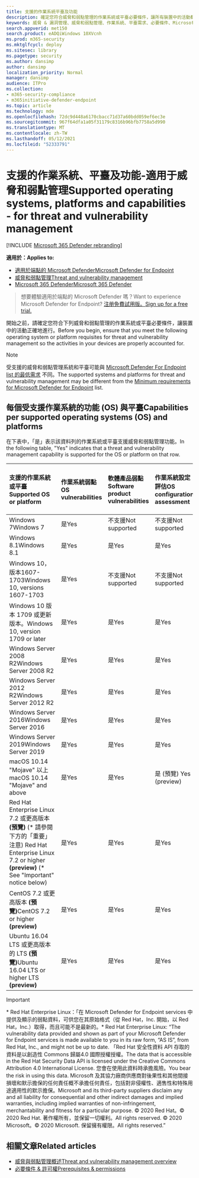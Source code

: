 ```yaml
---
title: 支援的作業系統平臺及功能
description: 確定您符合威脅和弱點管理的作業系統或平臺必要條件，讓所有裝置中的活動都已正確加以考慮。
keywords: 威脅 & 漏洞管理、威脅和弱點管理、作業系統、平臺需求、必要條件、Microsoft Defender for Endpoint tvm 支援的作業系統、Microsoft Defender for Endpoint tvm、支援的作業系統、支援的平臺、linux 支援、mac 支援
search.appverid: met150
search.product: eADQiWindows 10XVcnh
ms.prod: m365-security
ms.mktglfcycl: deploy
ms.sitesec: library
ms.pagetype: security
ms.author: dansimp
author: dansimp
localization_priority: Normal
manager: dansimp
audience: ITPro
ms.collection:
- m365-security-compliance
- m365initiative-defender-endpoint
ms.topic: article
ms.technology: mde
ms.openlocfilehash: 72dc9d448a6170cbacc71d37a60bdd059ef6ec3e
ms.sourcegitcommit: 967f64dfa1a05f31179c8316b96bfb7758a5d990
ms.translationtype: MT
ms.contentlocale: zh-TW
ms.lasthandoff: 05/12/2021
ms.locfileid: "52333791"
---
```

# <a name="supported-operating-systems-platforms-and-capabilities---for-threat-and-vulnerability-management"></a><span data-ttu-id="85d09-104">支援的作業系統、平臺及功能-適用于威脅和弱點管理</span><span class="sxs-lookup"><span data-stu-id="85d09-104">Supported operating systems, platforms and capabilities - for threat and vulnerability management</span></span>

[!INCLUDE [Microsoft 365 Defender rebranding](../../includes/microsoft-defender.md)]

<span data-ttu-id="85d09-105">**適用於：**</span><span class="sxs-lookup"><span data-stu-id="85d09-105">**Applies to:**</span></span>

- [<span data-ttu-id="85d09-106">適用於端點的 Microsoft Defender</span><span class="sxs-lookup"><span data-stu-id="85d09-106">Microsoft Defender for Endpoint</span></span>](https://go.microsoft.com/fwlink/?linkid=2154037)
- [<span data-ttu-id="85d09-107">威脅和弱點管理</span><span class="sxs-lookup"><span data-stu-id="85d09-107">Threat and vulnerability management</span></span>](next-gen-threat-and-vuln-mgt.md)
- [<span data-ttu-id="85d09-108">Microsoft 365 Defender</span><span class="sxs-lookup"><span data-stu-id="85d09-108">Microsoft 365 Defender</span></span>](https://go.microsoft.com/fwlink/?linkid=2118804)

><span data-ttu-id="85d09-109">想要體驗適用於端點的 Microsoft Defender 嗎？</span><span class="sxs-lookup"><span data-stu-id="85d09-109">Want to experience Microsoft Defender for Endpoint?</span></span> [<span data-ttu-id="85d09-110">注册免費試用版。</span><span class="sxs-lookup"><span data-stu-id="85d09-110">Sign up for a free trial.</span></span>](https://www.microsoft.com/microsoft-365/windows/microsoft-defender-atp?ocid=docs-wdatp-portaloverview-abovefoldlink)

<span data-ttu-id="85d09-111">開始之前，請確定您符合下列威脅和弱點管理的作業系統或平臺必要條件，讓裝置中的活動正確地進行。</span><span class="sxs-lookup"><span data-stu-id="85d09-111">Before you begin, ensure that you meet the following operating system or platform requisites for threat and vulnerability management so the activities in your devices are properly accounted for.</span></span>

>[!NOTE]
><span data-ttu-id="85d09-112">受支援的威脅和弱點管理系統和平臺可能與 [Microsoft Defender For Endpoint list 的最低需求](minimum-requirements.md) 不同。</span><span class="sxs-lookup"><span data-stu-id="85d09-112">The supported systems and platforms for threat and vulnerability management may be different from the [Minimum requirements for Microsoft Defender for Endpoint](minimum-requirements.md) list.</span></span>

## <a name="capabilities-per-supported-operating-systems-os-and-platforms"></a><span data-ttu-id="85d09-113">每個受支援作業系統的功能 (OS) 與平臺</span><span class="sxs-lookup"><span data-stu-id="85d09-113">Capabilities per supported operating systems (OS) and platforms</span></span>

<span data-ttu-id="85d09-114">在下表中，「是」表示該資料列的作業系統或平臺支援威脅和弱點管理功能。</span><span class="sxs-lookup"><span data-stu-id="85d09-114">In the following table, "Yes" indicates that a threat and vulnerability management capability is supported for the OS or platform on that row.</span></span>

<span data-ttu-id="85d09-115">支援的作業系統或平臺</span><span class="sxs-lookup"><span data-stu-id="85d09-115">Supported OS or platform</span></span> | <span data-ttu-id="85d09-116">作業系統弱點</span><span class="sxs-lookup"><span data-stu-id="85d09-116">OS vulnerabilities</span></span> | <span data-ttu-id="85d09-117">軟體產品弱點</span><span class="sxs-lookup"><span data-stu-id="85d09-117">Software product vulnerabilities</span></span> | <span data-ttu-id="85d09-118">作業系統設定評估</span><span class="sxs-lookup"><span data-stu-id="85d09-118">OS configuration assessment</span></span> | <span data-ttu-id="85d09-119">安全性控制設定評估</span><span class="sxs-lookup"><span data-stu-id="85d09-119">Security controls configuration assessment</span></span> | <span data-ttu-id="85d09-120">軟體產品設定評估</span><span class="sxs-lookup"><span data-stu-id="85d09-120">Software product configuration assessment</span></span>
:---|:---|:---|:---|:---|:---
<span data-ttu-id="85d09-121">Windows 7</span><span class="sxs-lookup"><span data-stu-id="85d09-121">Windows 7</span></span> | <span data-ttu-id="85d09-122">是</span><span class="sxs-lookup"><span data-stu-id="85d09-122">Yes</span></span> | <span data-ttu-id="85d09-123">不支援</span><span class="sxs-lookup"><span data-stu-id="85d09-123">Not supported</span></span> | <span data-ttu-id="85d09-124">不支援</span><span class="sxs-lookup"><span data-stu-id="85d09-124">Not supported</span></span> | <span data-ttu-id="85d09-125">不支援</span><span class="sxs-lookup"><span data-stu-id="85d09-125">Not supported</span></span> | <span data-ttu-id="85d09-126">不支援</span><span class="sxs-lookup"><span data-stu-id="85d09-126">Not supported</span></span>
<span data-ttu-id="85d09-127">Windows 8.1</span><span class="sxs-lookup"><span data-stu-id="85d09-127">Windows 8.1</span></span> | <span data-ttu-id="85d09-128">是</span><span class="sxs-lookup"><span data-stu-id="85d09-128">Yes</span></span> | <span data-ttu-id="85d09-129">是</span><span class="sxs-lookup"><span data-stu-id="85d09-129">Yes</span></span> | <span data-ttu-id="85d09-130">是</span><span class="sxs-lookup"><span data-stu-id="85d09-130">Yes</span></span> | <span data-ttu-id="85d09-131">是</span><span class="sxs-lookup"><span data-stu-id="85d09-131">Yes</span></span>| <span data-ttu-id="85d09-132">是</span><span class="sxs-lookup"><span data-stu-id="85d09-132">Yes</span></span>
<span data-ttu-id="85d09-133">Windows 10，版本1607-1703</span><span class="sxs-lookup"><span data-stu-id="85d09-133">Windows 10, versions 1607-1703</span></span> | <span data-ttu-id="85d09-134">是</span><span class="sxs-lookup"><span data-stu-id="85d09-134">Yes</span></span>  | <span data-ttu-id="85d09-135">不支援</span><span class="sxs-lookup"><span data-stu-id="85d09-135">Not supported</span></span> | <span data-ttu-id="85d09-136">不支援</span><span class="sxs-lookup"><span data-stu-id="85d09-136">Not supported</span></span> | <span data-ttu-id="85d09-137">不支援</span><span class="sxs-lookup"><span data-stu-id="85d09-137">Not supported</span></span> | <span data-ttu-id="85d09-138">不支援</span><span class="sxs-lookup"><span data-stu-id="85d09-138">Not supported</span></span>
<span data-ttu-id="85d09-139">Windows 10 版本 1709 或更新版本。</span><span class="sxs-lookup"><span data-stu-id="85d09-139">Windows 10, version 1709 or later</span></span> | <span data-ttu-id="85d09-140">是</span><span class="sxs-lookup"><span data-stu-id="85d09-140">Yes</span></span> | <span data-ttu-id="85d09-141">是</span><span class="sxs-lookup"><span data-stu-id="85d09-141">Yes</span></span> | <span data-ttu-id="85d09-142">是</span><span class="sxs-lookup"><span data-stu-id="85d09-142">Yes</span></span> | <span data-ttu-id="85d09-143">是</span><span class="sxs-lookup"><span data-stu-id="85d09-143">Yes</span></span> | <span data-ttu-id="85d09-144">是</span><span class="sxs-lookup"><span data-stu-id="85d09-144">Yes</span></span>
<span data-ttu-id="85d09-145">Windows Server 2008 R2</span><span class="sxs-lookup"><span data-stu-id="85d09-145">Windows Server 2008 R2</span></span> | <span data-ttu-id="85d09-146">是</span><span class="sxs-lookup"><span data-stu-id="85d09-146">Yes</span></span> | <span data-ttu-id="85d09-147">是</span><span class="sxs-lookup"><span data-stu-id="85d09-147">Yes</span></span> | <span data-ttu-id="85d09-148">是</span><span class="sxs-lookup"><span data-stu-id="85d09-148">Yes</span></span> | <span data-ttu-id="85d09-149">是</span><span class="sxs-lookup"><span data-stu-id="85d09-149">Yes</span></span> | <span data-ttu-id="85d09-150">是</span><span class="sxs-lookup"><span data-stu-id="85d09-150">Yes</span></span>
<span data-ttu-id="85d09-151">Windows Server 2012 R2</span><span class="sxs-lookup"><span data-stu-id="85d09-151">Windows Server 2012 R2</span></span> | <span data-ttu-id="85d09-152">是</span><span class="sxs-lookup"><span data-stu-id="85d09-152">Yes</span></span> | <span data-ttu-id="85d09-153">是</span><span class="sxs-lookup"><span data-stu-id="85d09-153">Yes</span></span> | <span data-ttu-id="85d09-154">是</span><span class="sxs-lookup"><span data-stu-id="85d09-154">Yes</span></span> | <span data-ttu-id="85d09-155">是</span><span class="sxs-lookup"><span data-stu-id="85d09-155">Yes</span></span> | <span data-ttu-id="85d09-156">是</span><span class="sxs-lookup"><span data-stu-id="85d09-156">Yes</span></span>
<span data-ttu-id="85d09-157">Windows Server 2016</span><span class="sxs-lookup"><span data-stu-id="85d09-157">Windows Server 2016</span></span> | <span data-ttu-id="85d09-158">是</span><span class="sxs-lookup"><span data-stu-id="85d09-158">Yes</span></span> | <span data-ttu-id="85d09-159">是</span><span class="sxs-lookup"><span data-stu-id="85d09-159">Yes</span></span> | <span data-ttu-id="85d09-160">是</span><span class="sxs-lookup"><span data-stu-id="85d09-160">Yes</span></span> | <span data-ttu-id="85d09-161">是</span><span class="sxs-lookup"><span data-stu-id="85d09-161">Yes</span></span> | <span data-ttu-id="85d09-162">是</span><span class="sxs-lookup"><span data-stu-id="85d09-162">Yes</span></span>
<span data-ttu-id="85d09-163">Windows Server 2019</span><span class="sxs-lookup"><span data-stu-id="85d09-163">Windows Server 2019</span></span> | <span data-ttu-id="85d09-164">是</span><span class="sxs-lookup"><span data-stu-id="85d09-164">Yes</span></span> | <span data-ttu-id="85d09-165">是</span><span class="sxs-lookup"><span data-stu-id="85d09-165">Yes</span></span> | <span data-ttu-id="85d09-166">是</span><span class="sxs-lookup"><span data-stu-id="85d09-166">Yes</span></span> | <span data-ttu-id="85d09-167">是</span><span class="sxs-lookup"><span data-stu-id="85d09-167">Yes</span></span> | <span data-ttu-id="85d09-168">是</span><span class="sxs-lookup"><span data-stu-id="85d09-168">Yes</span></span>
<span data-ttu-id="85d09-169">macOS 10.14 "Mojave" 以上</span><span class="sxs-lookup"><span data-stu-id="85d09-169">macOS 10.14 "Mojave" and above</span></span> | <span data-ttu-id="85d09-170">是</span><span class="sxs-lookup"><span data-stu-id="85d09-170">Yes</span></span> | <span data-ttu-id="85d09-171">是</span><span class="sxs-lookup"><span data-stu-id="85d09-171">Yes</span></span> | <span data-ttu-id="85d09-172">是 (預覽) </span><span class="sxs-lookup"><span data-stu-id="85d09-172">Yes (preview)</span></span> | <span data-ttu-id="85d09-173">是 (預覽) </span><span class="sxs-lookup"><span data-stu-id="85d09-173">Yes (preview)</span></span> | <span data-ttu-id="85d09-174">是 (預覽) </span><span class="sxs-lookup"><span data-stu-id="85d09-174">Yes (preview)</span></span>
<span data-ttu-id="85d09-175">Red Hat Enterprise Linux 7.2 或更高版本 **(預覽)** (\* 請參閱下方的「重要」注意) </span><span class="sxs-lookup"><span data-stu-id="85d09-175">Red Hat Enterprise Linux 7.2 or higher **(preview)** (\* See "Important" notice below)</span></span> | <span data-ttu-id="85d09-176">是</span><span class="sxs-lookup"><span data-stu-id="85d09-176">Yes</span></span> | <span data-ttu-id="85d09-177">是</span><span class="sxs-lookup"><span data-stu-id="85d09-177">Yes</span></span> | <span data-ttu-id="85d09-178">是</span><span class="sxs-lookup"><span data-stu-id="85d09-178">Yes</span></span> | <span data-ttu-id="85d09-179">是</span><span class="sxs-lookup"><span data-stu-id="85d09-179">Yes</span></span> | <span data-ttu-id="85d09-180">是</span><span class="sxs-lookup"><span data-stu-id="85d09-180">Yes</span></span>
<span data-ttu-id="85d09-181">CentOS 7.2 或更高版本 **(預覽)**</span><span class="sxs-lookup"><span data-stu-id="85d09-181">CentOS 7.2 or higher **(preview)**</span></span> | <span data-ttu-id="85d09-182">是</span><span class="sxs-lookup"><span data-stu-id="85d09-182">Yes</span></span> | <span data-ttu-id="85d09-183">是</span><span class="sxs-lookup"><span data-stu-id="85d09-183">Yes</span></span> | <span data-ttu-id="85d09-184">是</span><span class="sxs-lookup"><span data-stu-id="85d09-184">Yes</span></span> | <span data-ttu-id="85d09-185">是</span><span class="sxs-lookup"><span data-stu-id="85d09-185">Yes</span></span> | <span data-ttu-id="85d09-186">是</span><span class="sxs-lookup"><span data-stu-id="85d09-186">Yes</span></span>
<span data-ttu-id="85d09-187">Ubuntu 16.04 LTS 或更高版本的 LTS **(預覽)**</span><span class="sxs-lookup"><span data-stu-id="85d09-187">Ubuntu 16.04 LTS or higher LTS **(preview)**</span></span> | <span data-ttu-id="85d09-188">是</span><span class="sxs-lookup"><span data-stu-id="85d09-188">Yes</span></span> | <span data-ttu-id="85d09-189">是</span><span class="sxs-lookup"><span data-stu-id="85d09-189">Yes</span></span> | <span data-ttu-id="85d09-190">是</span><span class="sxs-lookup"><span data-stu-id="85d09-190">Yes</span></span> | <span data-ttu-id="85d09-191">是</span><span class="sxs-lookup"><span data-stu-id="85d09-191">Yes</span></span> | <span data-ttu-id="85d09-192">是</span><span class="sxs-lookup"><span data-stu-id="85d09-192">Yes</span></span>

>[!IMPORTANT]
> <span data-ttu-id="85d09-193">\* Red Hat Enterprise Linux：「在 Microsoft Defender for Endpoint services 中提供及顯示的弱點資料，可供您在其原始格式（從 Red Hat，Inc. 開始，以 Red Hat，Inc.）取得，而且可能不是最新的。</span><span class="sxs-lookup"><span data-stu-id="85d09-193">\* Red Hat Enterprise Linux: “The vulnerability data provided and shown as part of your Microsoft Defender for Endpoint services is made available to you in its raw form, “AS IS”, from Red Hat, Inc., and might not be up to date.</span></span> <span data-ttu-id="85d09-194">「Red Hat 安全性資料 API 存取的資料是以創造性 Commons 歸屬4.0 國際授權授權。</span><span class="sxs-lookup"><span data-stu-id="85d09-194">The data that is accessible in the Red Hat Security Data API is licensed under the Creative Commons Attribution 4.0 International License.</span></span> <span data-ttu-id="85d09-195">您會在使用此資料時承擔風險。</span><span class="sxs-lookup"><span data-stu-id="85d09-195">You bear the risk in using this data.</span></span> <span data-ttu-id="85d09-196">Microsoft 及其協力廠商供應商對後果性和其他間接損壞和默示擔保的任何責任概不承擔任何責任，包括對非侵權性、適售性和特殊用途適用性的默示擔保。</span><span class="sxs-lookup"><span data-stu-id="85d09-196">Microsoft and its third-party suppliers disclaim any and all liability for consequential and other indirect damages and implied warranties, including implied warranties of non-infringement, merchantability and fitness for a particular purpose.</span></span> <span data-ttu-id="85d09-197">© 2020 Red Hat。</span><span class="sxs-lookup"><span data-stu-id="85d09-197">© 2020 Red Hat.</span></span> <span data-ttu-id="85d09-198">著作權所有，並保留一切權利。</span><span class="sxs-lookup"><span data-stu-id="85d09-198">All rights reserved.</span></span> <span data-ttu-id="85d09-199">© 2020 Microsoft。</span><span class="sxs-lookup"><span data-stu-id="85d09-199">© 2020 Microsoft.</span></span> <span data-ttu-id="85d09-200">保留擁有權限。</span><span class="sxs-lookup"><span data-stu-id="85d09-200">All rights reserved.”</span></span>

## <a name="related-articles"></a><span data-ttu-id="85d09-201">相關文章</span><span class="sxs-lookup"><span data-stu-id="85d09-201">Related articles</span></span>

- [<span data-ttu-id="85d09-202">威脅與弱點管理概述</span><span class="sxs-lookup"><span data-stu-id="85d09-202">Threat and vulnerability management overview</span></span>](next-gen-threat-and-vuln-mgt.md)
- [<span data-ttu-id="85d09-203">必要條件 & 許可權</span><span class="sxs-lookup"><span data-stu-id="85d09-203">Prerequisites & permissions</span></span>](tvm-prerequisites.md)
